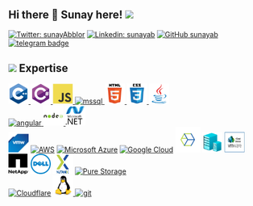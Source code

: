 <h2> Hi there 👋 Sunay here! <img src="https://media.giphy.com/media/mGcNjsfWAjY5AEZNw6/giphy.gif" width="50"></h2>

[![Twitter: sunayAbblor](https://img.shields.io/twitter/follow/sunayAbblor?style=social)](https://twitter.com/sunayAbblor)
[![Linkedin: sunayab](https://img.shields.io/badge/-sunayab-blue?style=flat-square&logo=Linkedin&logoColor=white&link=https://www.linkedin.com/in/sunayab/)](https://www.linkedin.com/in/sunayab/)
[![GitHub sunayab](https://img.shields.io/github/followers/sunayab?label=follow&style=social)](https://github.com/sunayab)
[![telegram badge](https://img.shields.io/badge/sunayab-grey?style=flat&logo=telegram)](https://t.me/sunayab)
<br>

## <img src="https://media.giphy.com/media/8FrCaIwWJaaBgX9IoQ/giphy.gif" width="50"> Expertise

<p align="left">
<a href="https://en.cppreference.com/w/" target="_blank"> <img src="https://raw.githubusercontent.com/devicons/devicon/master/icons/cplusplus/cplusplus-original.svg" alt="cplusplus" width="40" height="40"/> </a>  
<a href="https://docs.microsoft.com/en-us/dotnet/csharp/" target="_blank"> <img src="https://raw.githubusercontent.com/devicons/devicon/master/icons/csharp/csharp-original.svg" alt="csharp" width="40" height="40"/> </a>  
<a href="https://developer.mozilla.org/en-US/docs/Web/JavaScript" target="_blank"> <img src="https://raw.githubusercontent.com/devicons/devicon/master/icons/javascript/javascript-original.svg" alt="javascript" width="40" height="40"/> </a>
<a href="https://www.microsoft.com/en-us/sql-server" target="_blank" rel="noreferrer"> <img src="https://www.svgrepo.com/show/303229/microsoft-sql-server-logo.svg" alt="mssql" width="40" height="40"/> </a> 
<a href="https://www.w3schools.com/html/" target="_blank"> <img src="https://raw.githubusercontent.com/devicons/devicon/master/icons/html5/html5-original-wordmark.svg" alt="html5" width="40" height="40"/> </a>
<a href="https://www.w3schools.com/css/" target="_blank"> <img src="https://raw.githubusercontent.com/devicons/devicon/master/icons/css3/css3-original-wordmark.svg" alt="css3" width="40" height="40"/> </a> 
<a href="https://www.java.com" target="_blank" rel="noreferrer"> <img src="https://raw.githubusercontent.com/devicons/devicon/master/icons/java/java-original.svg" alt="java" width="40" height="40"/> </a>
<br/>
<!-- <strong>Frameworks:   </strong> -->
<a href="https://angular.io" target="_blank" rel="noreferrer"> <img src="https://angular.io/assets/images/logos/angular/angular.svg" alt="angular" width="40" height="40"/> </a>
<a href="https://nodejs.org" target="_blank"> <img src="https://raw.githubusercontent.com/devicons/devicon/master/icons/nodejs/nodejs-original-wordmark.svg" alt="nodejs" width="40" height="40"/> </a>
<a href="https://dotnet.microsoft.com/" target="_blank" rel="noreferrer"> <img src="https://raw.githubusercontent.com/devicons/devicon/master/icons/dot-net/dot-net-original-wordmark.svg" alt="dotnet" width="40" height="40"/> </a>
<br/>
<!-- <strong>Hypervisors:  </strong>  -->
<a href="https://vmware.com/" title="VMWare"><img src="vmw.svg" alt="VMware" width="40" height="40"></a>
<a href="https://aws.amazon.com/" title="Amazon Web Services"><img src="https://github.com/get-icon/geticon/raw/master/icons/aws.svg" alt="AWS" width="40" height="40"></a>
<a href="https://azure.microsoft.com/" title="Microsoft Azure"><img src="https://github.com/get-icon/geticon/raw/master/icons/azure-icon.svg" alt="Microsoft Azure" width="40" height="40"></a>
<a href="https://cloud.google.com/" title="Google Cloud"><img src="https://github.com/get-icon/geticon/raw/master/icons/google-cloud.svg" alt="Google Cloud" width="40" height="40"></a>
<a href="https://nutanix.com/products/ahv/" title="Nutanix AHV"><img src="Nutanix-AHV.svg" alt="Nutanix AHV" width="50" height="50"></a>
<a href="https://learn.microsoft.com/en-us/virtualization/hyper-v-on-windows/about/" title="Microsoft Hyper-V"><img src="MS-Hyper-V.svg" alt="Microsoft Hyper-V" width="40" height="40"></a>
<a href="https://vmware.com/in/products/cloud-director.html/" title="vCloud"><img src="vCloud.svg" alt="VMware vCloud Director" width="40" height="40"></a>
<br/>
<!-- <strong>Storage Arrays:</strong>  -->
<a href="https://netapp.com/data-storage/" title="Netapp Storage"><img src="Netapp.svg" alt="Netapp Storage" width="40" height="40"></a>
<a href="https://dell.com/en-uk/shop/scc/sc/storage-products/" title="Dell Storage"><img src="Dell.svg" alt="Dell Storage" width="40" height="40"></a>
<a href="https://nutanix.com/solutions/unified-storage/" title="Nutanix Storage"><img src="Nutanix.svg" alt="Nutanix Storage" width="40" height="40"></a>
<a href="https://purestorage.com/" target="_blank" rel="noreferrer"> <img src="https://www.purestorage.com/content/dam/purestorage/home-2020/footer-pure-logo.svg.imgo.svg" alt="Pure Storage" width="40" height="40"/></a>
<br/>
<a href="https://www.cloudflare.com/" title="Cloudflare"><img src="https://github.com/get-icon/geticon/raw/master/icons/cloudflare.svg" alt="Cloudflare" width="40" height="40"></a>
<a href="https://www.linux.org/" target="_blank" rel="noreferrer"> <img src="https://raw.githubusercontent.com/devicons/devicon/master/icons/linux/linux-original.svg" alt="linux" width="40" height="40"/> </a>
<a href="https://git-scm.com/" target="_blank" rel="noreferrer"> <img src="https://www.vectorlogo.zone/logos/git-scm/git-scm-icon.svg" alt="git" width="40" height="40"/> </a>
</p>


<!--
![Leetcode Stats](https://leetcard.jacoblin.cool/sunayab?ext=heatmap)

### Hi there 👋 Sunay here!
**sunayab/sunayab** is a ✨ _special_ ✨ repository because its `README.md` (this file) appears on your GitHub profile.

Here are some ideas to get you started:

- 🔭 I’m currently working on ...
- 🌱 I’m currently learning ...
- 👯 I’m looking to collaborate on ...
- 🤔 I’m looking for help with ...
- 💬 Ask me about ...
- 📫 How to reach me: ...
- 😄 Pronouns: ...
- ⚡ Fun fact: ...
-->

